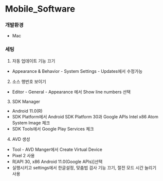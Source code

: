 # Mobile_Software

### 개발환경
- Mac
### 세팅
1. 자동 업데이트 기능 끄기
- Appearance & Behavior - System Settings - Updates에서 수정가능 
2. 소스 행번호 보이기
- Editor - General - Appearance 에서 Show line numbers 선택
3. SDK Manager
- Android 11.0(R)
- SDK Platform에서 Android SDK Platform 30과 Google APIs Intel x86 Atom System Image 체크
- SDK Tools에서 Google Play Services 체크
4. AVD 생성
- Tool - AVD Manger에서 Create Virtual Device
- Pixel 2 사용
- R[API 30, x86 Android 11.0(Google APIs)]선택
- 실행시키고 settings에서 한글설정, 맞춤법 검사 기능 끄기, 절전 모드 시간 늘리기 사용
